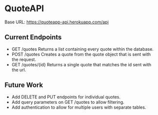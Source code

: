 # QuoteAPI

Base URL: https://quoteapp-api.herokuapp.com/api

## Current Endpoints

* GET /quotes
	Returns a list containing every quote within the database.
* POST /quotes
	Creates a quote from the quote object that is sent with the request.
* GET /quotes/{id}
	Returns a single quote that matches the id sent with the url.

## Future Work

* Add DELETE and PUT endpoints for individual quotes.
* Add query parameters on GET /quotes to allow filtering.
* Add authentication to allow for multiple users with separate tables.